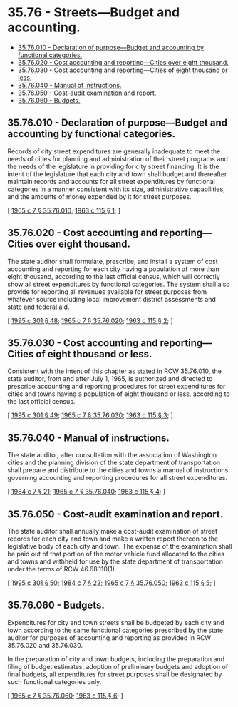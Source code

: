 # 35.76 - Streets—Budget and accounting.
* [35.76.010 - Declaration of purpose—Budget and accounting by functional categories.](#3576010---declaration-of-purposebudget-and-accounting-by-functional-categories)
* [35.76.020 - Cost accounting and reporting—Cities over eight thousand.](#3576020---cost-accounting-and-reportingcities-over-eight-thousand)
* [35.76.030 - Cost accounting and reporting—Cities of eight thousand or less.](#3576030---cost-accounting-and-reportingcities-of-eight-thousand-or-less)
* [35.76.040 - Manual of instructions.](#3576040---manual-of-instructions)
* [35.76.050 - Cost-audit examination and report.](#3576050---cost-audit-examination-and-report)
* [35.76.060 - Budgets.](#3576060---budgets)
## 35.76.010 - Declaration of purpose—Budget and accounting by functional categories.
Records of city street expenditures are generally inadequate to meet the needs of cities for planning and administration of their street programs and the needs of the legislature in providing for city street financing. It is the intent of the legislature that each city and town shall budget and thereafter maintain records and accounts for all street expenditures by functional categories in a manner consistent with its size, administrative capabilities, and the amounts of money expended by it for street purposes.

\[ [1965 c 7 § 35.76.010](http://leg.wa.gov/CodeReviser/documents/sessionlaw/1965c7.pdf?cite=1965%20c%207%20§%2035.76.010); [1963 c 115 § 1](http://leg.wa.gov/CodeReviser/documents/sessionlaw/1963c115.pdf?cite=1963%20c%20115%20§%201); \]

## 35.76.020 - Cost accounting and reporting—Cities over eight thousand.
The state auditor shall formulate, prescribe, and install a system of cost accounting and reporting for each city having a population of more than eight thousand, according to the last official census, which will correctly show all street expenditures by functional categories. The system shall also provide for reporting all revenues available for street purposes from whatever source including local improvement district assessments and state and federal aid.

\[ [1995 c 301 § 48](http://lawfilesext.leg.wa.gov/biennium/1995-96/Pdf/Bills/Session%20Laws/House/1889.SL.pdf?cite=1995%20c%20301%20§%2048); [1965 c 7 § 35.76.020](http://leg.wa.gov/CodeReviser/documents/sessionlaw/1965c7.pdf?cite=1965%20c%207%20§%2035.76.020); [1963 c 115 § 2](http://leg.wa.gov/CodeReviser/documents/sessionlaw/1963c115.pdf?cite=1963%20c%20115%20§%202); \]

## 35.76.030 - Cost accounting and reporting—Cities of eight thousand or less.
Consistent with the intent of this chapter as stated in RCW 35.76.010, the state auditor, from and after July 1, 1965, is authorized and directed to prescribe accounting and reporting procedures for street expenditures for cities and towns having a population of eight thousand or less, according to the last official census.

\[ [1995 c 301 § 49](http://lawfilesext.leg.wa.gov/biennium/1995-96/Pdf/Bills/Session%20Laws/House/1889.SL.pdf?cite=1995%20c%20301%20§%2049); [1965 c 7 § 35.76.030](http://leg.wa.gov/CodeReviser/documents/sessionlaw/1965c7.pdf?cite=1965%20c%207%20§%2035.76.030); [1963 c 115 § 3](http://leg.wa.gov/CodeReviser/documents/sessionlaw/1963c115.pdf?cite=1963%20c%20115%20§%203); \]

## 35.76.040 - Manual of instructions.
The state auditor, after consultation with the association of Washington cities and the planning division of the state department of transportation shall prepare and distribute to the cities and towns a manual of instructions governing accounting and reporting procedures for all street expenditures.

\[ [1984 c 7 § 21](http://leg.wa.gov/CodeReviser/documents/sessionlaw/1984c7.pdf?cite=1984%20c%207%20§%2021); [1965 c 7 § 35.76.040](http://leg.wa.gov/CodeReviser/documents/sessionlaw/1965c7.pdf?cite=1965%20c%207%20§%2035.76.040); [1963 c 115 § 4](http://leg.wa.gov/CodeReviser/documents/sessionlaw/1963c115.pdf?cite=1963%20c%20115%20§%204); \]

## 35.76.050 - Cost-audit examination and report.
The state auditor shall annually make a cost-audit examination of street records for each city and town and make a written report thereon to the legislative body of each city and town. The expense of the examination shall be paid out of that portion of the motor vehicle fund allocated to the cities and towns and withheld for use by the state department of transportation under the terms of RCW 46.68.110(1).

\[ [1995 c 301 § 50](http://lawfilesext.leg.wa.gov/biennium/1995-96/Pdf/Bills/Session%20Laws/House/1889.SL.pdf?cite=1995%20c%20301%20§%2050); [1984 c 7 § 22](http://leg.wa.gov/CodeReviser/documents/sessionlaw/1984c7.pdf?cite=1984%20c%207%20§%2022); [1965 c 7 § 35.76.050](http://leg.wa.gov/CodeReviser/documents/sessionlaw/1965c7.pdf?cite=1965%20c%207%20§%2035.76.050); [1963 c 115 § 5](http://leg.wa.gov/CodeReviser/documents/sessionlaw/1963c115.pdf?cite=1963%20c%20115%20§%205); \]

## 35.76.060 - Budgets.
Expenditures for city and town streets shall be budgeted by each city and town according to the same functional categories prescribed by the state auditor for purposes of accounting and reporting as provided in RCW 35.76.020 and 35.76.030. 

In the preparation of city and town budgets, including the preparation and filing of budget estimates, adoption of preliminary budgets and adoption of final budgets, all expenditures for street purposes shall be designated by such functional categories only.

\[ [1965 c 7 § 35.76.060](http://leg.wa.gov/CodeReviser/documents/sessionlaw/1965c7.pdf?cite=1965%20c%207%20§%2035.76.060); [1963 c 115 § 6](http://leg.wa.gov/CodeReviser/documents/sessionlaw/1963c115.pdf?cite=1963%20c%20115%20§%206); \]

